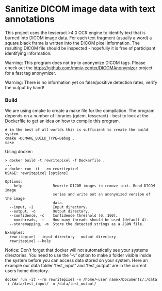 # Sanitize DICOM image data with text annotations

This project uses the tesseract >4.0 OCR engine to identify text that is burned into DICOM image data. For each text fragment (usually a word) a square black frame is written into the DICOM pixel information. The resulting DICOM file should be inspected - hopefully it is free of participant identifying information.

Warning: This program does not try to anonymize DICOM tags. Please check out the https://github.com/mmiv-center/DICOMAnonymizer project for a fast tag anonymizer.

Warning: There is no information yet on false/positive detection rates, verify the output by hand!

### Build

We are using cmake to create a make file for the compilation. The program depends on a number of libraries (gdcm, tesseract) - best to look at the Dockerfile to get an idea on how to compile this program.

```
# in the best of all worlds this is sufficient to create the build system
cmake -DCMAKE_BUILD_TYPE=Debug .
make
```

Using docker:
```
> docker build -t rewritepixel -f Dockerfile .
...
> docker run -it --rm rewritepixel 
USAGE: rewritepixel [options]

Options:
  --help              Rewrite DICOM images to remove text. Read DICOM image
                      series and write out an anonymized version of the image
                      data.
  --input, -i         Input directory.
  --output, -o        Output directory.
  --confidence, -c    Confidence threshold (0..100).
  --numthreads, -t    How many threads should be used (default 4).
  --storemapping, -m  Store the detected strings as a JSON file.

Examples:
  rewritepixel --input directory --output directory
  rewritepixel --help
```

Notice: Don't forget that docker will not automatically see your systems directories. You need to use the '-v' option to make a folder visible inside the system before you can access data stored on your system. Here an example our data folder 'test_input' and 'test_output' are in the current users home directory.
```
docker run -it --rm rewritepixel -v /home/<user name>/Documents/:/data -i /data/test_input/ -o /data/test_output/
```
